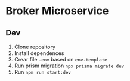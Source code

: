 # Broker Microservice

## Dev
1. Clone repository
2. Install dependences
3. Crear file `.env` based on `env.template`
4. Run prism migration `npx prisma migrate dev`
5. Run `npm run start:dev`
